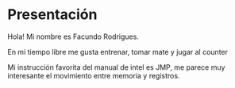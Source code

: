 # Presentación
Hola! Mi nombre es Facundo Rodrigues.

En mi tiempo libre me gusta entrenar, tomar mate y jugar al counter

Mi instrucción favorita del manual de intel es JMP, me parece muy interesante el movimiento entre memoria y registros.